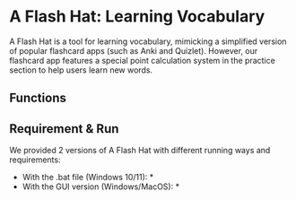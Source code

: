 # A Flash Hat: Learning Vocabulary
A Flash Hat is a tool for learning vocabulary, mimicking a simplified version of popular flashcard apps (such as Anki and Quizlet). However, our flashcard app features a special point calculation system in the practice section to help users learn new words.

## Functions


## Requirement & Run
We provided 2 versions of A Flash Hat with different running ways and requirements:
* With the .bat file (Windows 10/11):
    * 
* With the GUI version (Windows/MacOS):
    * 
